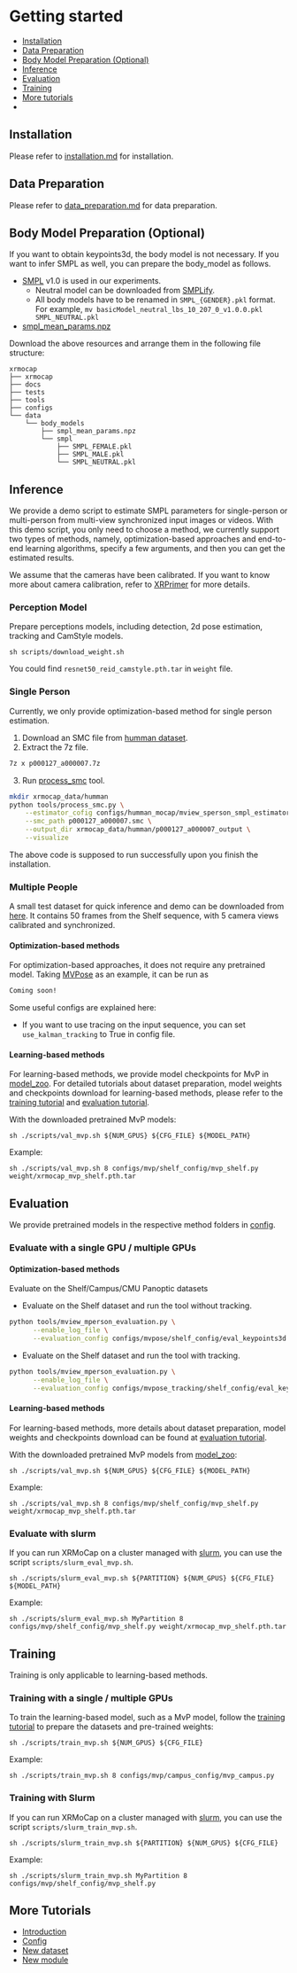 # Getting started

- [Installation](#installation)
- [Data Preparation](#data-preparation)
- [Body Model Preparation (Optional)](#body-model-preparation-optional)
- [Inference](#inference)
- [Evaluation](#evaluation)
- [Training](#training)
- [More tutorials](#more-tutorials)
- [](#)

## Installation

Please refer to [installation.md](./installation.md) for installation.

## Data Preparation

Please refer to [data_preparation.md](./dataset_preparation.md) for data preparation.

## Body Model Preparation (Optional)

If you want to obtain keypoints3d, the body model is not necessary.
If you want to infer SMPL as well, you can prepare the body_model as follows.

- [SMPL](https://smpl.is.tue.mpg.de/) v1.0 is used in our experiments.
  - Neutral model can be downloaded from [SMPLify](https://smplify.is.tue.mpg.de/).
  - All body models have to be renamed in `SMPL_{GENDER}.pkl` format. <br/>
    For example, `mv basicModel_neutral_lbs_10_207_0_v1.0.0.pkl SMPL_NEUTRAL.pkl`
- [smpl_mean_params.npz](https://openmmlab-share.oss-cn-hangzhou.aliyuncs.com/mmhuman3d/models/smpl_mean_params.npz?versionId=CAEQHhiBgICN6M3V6xciIDU1MzUzNjZjZGNiOTQ3OWJiZTJmNThiZmY4NmMxMTM4)

Download the above resources and arrange them in the following file structure:

```text
xrmocap
├── xrmocap
├── docs
├── tests
├── tools
├── configs
└── data
    └── body_models
        ├── smpl_mean_params.npz
        └── smpl
            ├── SMPL_FEMALE.pkl
            ├── SMPL_MALE.pkl
            └── SMPL_NEUTRAL.pkl
```

## Inference

We provide a demo script to estimate SMPL parameters for single-person or multi-person from multi-view synchronized input images or videos. With this demo script, you only need to choose a method, we currently support two types of methods, namely, optimization-based approaches and end-to-end learning algorithms, specify a few arguments, and then you can get the estimated results.

We assume that the cameras have been calibrated. If you want to know more about camera calibration, refer to [XRPrimer](https://github.com/openxrlab/xrprimer/blob/main/docs/en/tool/calibrate_pinhole_cameras.md) for more details.


### Perception Model

Prepare perceptions models, including detection, 2d pose estimation, tracking and CamStyle models.

```
sh scripts/download_weight.sh
```
You could find `resnet50_reid_camstyle.pth.tar` in `weight` file.

### Single Person

Currently, we only provide optimization-based method for single person estimation.

1. Download an SMC file from [humman dataset](https://drive.google.com/drive/folders/17dinze70MWL5PmB9-Mw36zUjkrQvwb-J).
2. Extract the 7z file.

```bash
7z x p000127_a000007.7z
```

3. Run [process_smc](./tools/process_smc.md) tool.

```bash
mkdir xrmocap_data/humman
python tools/process_smc.py \
	--estimator_cofig configs/humman_mocap/mview_sperson_smpl_estimator.py \
	--smc_path p000127_a000007.smc \
	--output_dir xrmocap_data/humman/p000127_a000007_output \
	--visualize
```

The above code is supposed to run successfully upon you finish the installation.


### Multiple People

A small test dataset for quick inference and demo can be downloaded from [here](https://openxrlab-share.oss-cn-hongkong.aliyuncs.com/xrmocap/example_resources/Shelf_50.zip). It contains 50 frames from the Shelf sequence, with 5 camera views calibrated and synchronized.

#### Optimization-based methods

For optimization-based approaches, it does not require any pretrained model. Taking [MVPose](https://zju3dv.github.io/mvpose/) as an example, it can be run as

```bash
Coming soon!
```

Some useful configs are explained here:

 - If you want to use tracing on the input sequence, you can set `use_kalman_tracking` to True in config file.

#### Learning-based methods

For learning-based methods, we provide model checkpoints for MvP in [model_zoo](./benchmark.md). For detailed tutorials about dataset preparation, model weights and checkpoints download for learning-based methods, please refer to the [training tutorial](./tools/train_model.md) and [evaluation tutorial](./tools/eval_model.md).

With the downloaded pretrained MvP models:

```shell
sh ./scripts/val_mvp.sh ${NUM_GPUS} ${CFG_FILE} ${MODEL_PATH}
```

Example:
```shell
sh ./scripts/val_mvp.sh 8 configs/mvp/shelf_config/mvp_shelf.py weight/xrmocap_mvp_shelf.pth.tar
```


## Evaluation

We provide pretrained models in the respective method folders in [config](config).

### Evaluate with a single GPU / multiple GPUs

#### Optimization-based methods

Evaluate on the Shelf/Campus/CMU Panoptic datasets

- Evaluate on the Shelf dataset and run the tool without tracking.

```bash
python tools/mview_mperson_evaluation.py \
      --enable_log_file \
      --evaluation_config configs/mvpose/shelf_config/eval_keypoints3d.py
```

- Evaluate on the Shelf dataset and run the tool with tracking.

```bash
python tools/mview_mperson_evaluation.py \
      --enable_log_file \
      --evaluation_config configs/mvpose_tracking/shelf_config/eval_keypoints3d.py
```

#### Learning-based methods

For learning-based methods, more details about dataset preparation, model weights and checkpoints download can be found at [evaluation tutorial](./tools/eval_model.md).

With the downloaded pretrained MvP models from [model_zoo](./benchmark.md):

```shell
sh ./scripts/val_mvp.sh ${NUM_GPUS} ${CFG_FILE} ${MODEL_PATH}
```

Example:
```shell
sh ./scripts/val_mvp.sh 8 configs/mvp/shelf_config/mvp_shelf.py weight/xrmocap_mvp_shelf.pth.tar
```


### Evaluate with slurm

If you can run XRMoCap on a cluster managed with [slurm](https://slurm.schedmd.com/), you can use the script `scripts/slurm_eval_mvp.sh`.

```shell
sh ./scripts/slurm_eval_mvp.sh ${PARTITION} ${NUM_GPUS} ${CFG_FILE} ${MODEL_PATH}
```

Example:
```shell
sh ./scripts/slurm_eval_mvp.sh MyPartition 8 configs/mvp/shelf_config/mvp_shelf.py weight/xrmocap_mvp_shelf.pth.tar
```


## Training

Training is only applicable to learning-based methods.

### Training with a single / multiple GPUs

To train the learning-based model, such as a MvP model, follow the [training tutorial](./tools/train_model.md) to prepare the datasets and pre-trained weights:

```
sh ./scripts/train_mvp.sh ${NUM_GPUS} ${CFG_FILE}
```
Example:

```
sh ./scripts/train_mvp.sh 8 configs/mvp/campus_config/mvp_campus.py

```

### Training with Slurm

If you can run XRMoCap on a cluster managed with [slurm](https://slurm.schedmd.com/), you can use the script `scripts/slurm_train_mvp.sh`.

```shell
sh ./scripts/slurm_train_mvp.sh ${PARTITION} ${NUM_GPUS} ${CFG_FILE}
```
Example:
```shell
sh ./scripts/slurm_train_mvp.sh MyPartition 8 configs/mvp/shelf_config/mvp_shelf.py
```


## More Tutorials

- [Introduction](./tutorials/introduction.md)
- [Config](./tutorials/config.md)
- [New dataset](./tutorials/new_dataset.md)
- [New module](./tutorials/new_module.md)

